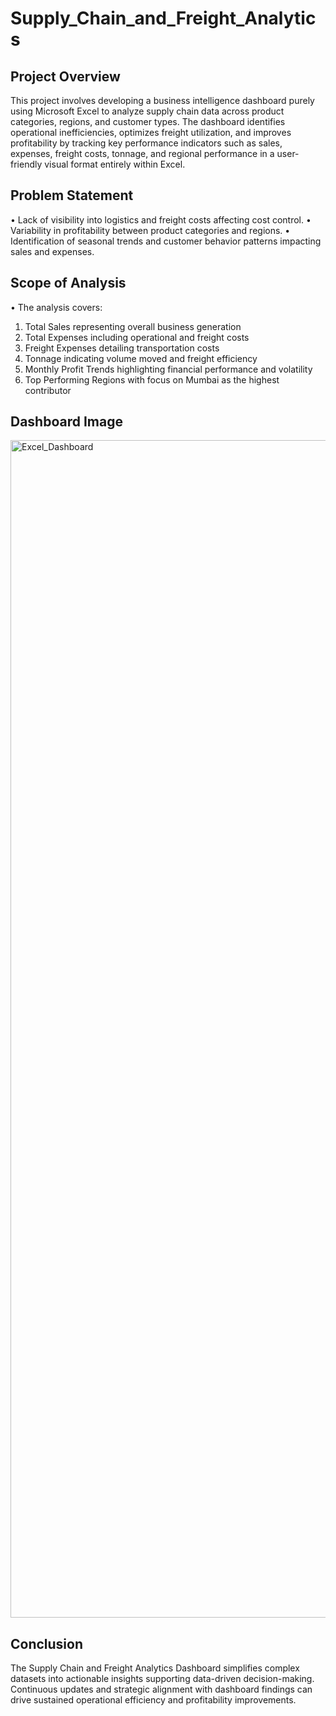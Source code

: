 # Supply_Chain_and_Freight_Analytics

## Project Overview

This project involves developing a business intelligence dashboard purely using Microsoft Excel to analyze supply chain data across product categories, regions, and customer types. The dashboard identifies operational inefficiencies, optimizes freight utilization, and improves profitability by tracking key performance indicators such as sales, expenses, freight costs, tonnage, and regional performance in a user-friendly visual format entirely within Excel.

## Problem Statement

•	Lack of visibility into logistics and freight costs affecting cost control.
•	Variability in profitability between product categories and regions.
•	Identification of seasonal trends and customer behavior patterns impacting sales and expenses.

## Scope of Analysis 

•	The analysis covers:

  1) Total Sales representing overall business generation
  2) Total Expenses including operational and freight costs
  3) Freight Expenses detailing transportation costs
  4) Tonnage indicating volume moved and freight efficiency
  5) Monthly Profit Trends highlighting financial performance and volatility
  6) Top Performing Regions with focus on Mumbai as the highest contributor

## Dashboard Image

<img width="3320" height="1884" alt="Excel_Dashboard" src="https://github.com/user-attachments/assets/01eb85f3-21a2-4ef8-90cd-ca47257b6d09" />

## Conclusion

The Supply Chain and Freight Analytics Dashboard simplifies complex datasets into actionable insights supporting data-driven decision-making. Continuous updates and strategic alignment with dashboard findings can drive sustained operational efficiency and profitability improvements.
